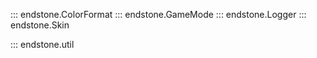 ::: endstone.ColorFormat
::: endstone.GameMode
::: endstone.Logger
::: endstone.Skin

::: endstone.util